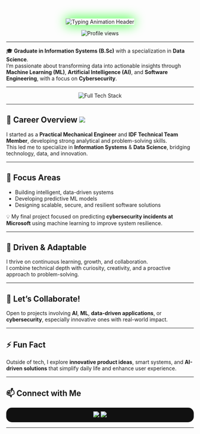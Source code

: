 <!-- Cyber / Data Science Banner -->
<p align="center">
  <img src="https://readme-typing-svg.herokuapp.com?font=Orbitron&color=00FF00&size=50&lines=Bar+Cohen+|+Data+Scientist;Cybersecurity%26Ethical+Hacking+Enthusiast;Passionate+about+AI+Systems;Turning+Data+into+Insight,+and+Curiosity+into+Code;Information+Systems&background=000000&width=1300&height=200&center=true&vCenter=true" 
       alt="Typing Animation Header" 
       style="border: 2; box-shadow: 0 0 30px #00FF00;" />
</p>

<!-- Profile Views -->
<p align="center">
  <img src="https://komarev.com/ghpvc/?username=barcohen&label=Profile+Views&color=00FF00&labelColor=000000&style=flat-square" alt="Profile views"/>
</p>

---

🎓 **Graduate in Information Systems (B.Sc)** with a specialization in **Data Science**.  
I’m passionate about transforming data into actionable insights through **Machine Learning (ML)**, **Artificial Intelligence (AI)**, and **Software Engineering**, with a focus on **Cybersecurity**.

---

<!-- Skills Icons -->
<p align="center">
  <img src="https://skillicons.dev/icons?i=py,jupyter,anaconda,r,pandas,numpy,sklearn,tableau,powerbi,tensorflow,sqlserver,mysql,postgresql,java,html,css,bootstrap,js,php,azure,docker,linux,vscode,git,bash,github&theme=dark&bg=000000" 
       alt="Full Tech Stack" 
       title="Python, R, SQL, ML, Cloud, Cybersecurity Tools"/>
</p>

---

## 🚀 Career Overview <img src="https://img.shields.io/badge/-Overview-00FF00?style=for-the-badge">

I started as a **Practical Mechanical Engineer** and **IDF Technical Team Member**, developing strong analytical and problem-solving skills.  
This led me to specialize in **Information Systems** & **Data Science**, bridging technology, data, and innovation.

---

## 🎯 Focus Areas

* Building intelligent, data-driven systems  
* Developing predictive ML models  
* Designing scalable, secure, and resilient software solutions  

💡 My final project focused on predicting **cybersecurity incidents at Microsoft** using machine learning to improve system resilience.

---

## 🌱 Driven & Adaptable

I thrive on continuous learning, growth, and collaboration.  
I combine technical depth with curiosity, creativity, and a proactive approach to problem-solving.

---

## 🤝 Let’s Collaborate!

Open to projects involving **AI**, **ML**, **data-driven applications**, or **cybersecurity**, especially innovative ones with real-world impact.

---

## ⚡ Fun Fact

Outside of tech, I explore **innovative product ideas**, smart systems, and **AI-driven solutions** that simplify daily life and enhance user experience.

---

## 📫 Connect with Me

<p align="center" style="background-color:#111111; padding:10px; border-radius:15px;">
  <a href="https://www.linkedin.com/in/bar--cohen-" target="_blank">
    <img src="https://img.shields.io/badge/LinkedIn-0077B5?style=for-the-badge&logo=linkedin&logoColor=white"/>
  </a>
  <a href="https://github.com/BarCohen-dot" target="_blank">
    <img src="https://img.shields.io/badge/GitHub-181717?style=for-the-badge&logo=github&logoColor=white"/>
  </a>
</p>


---

